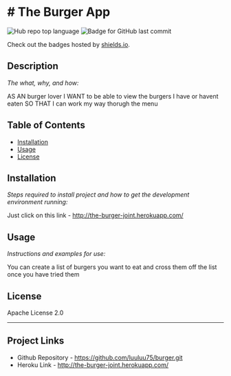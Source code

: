 # # The Burger App
  ![Hub repo top language](https://img.shields.io/github/languages/top/luuluu75/burger?style=flat&logo=appveyor) ![Badge for GitHub last commit](https://img.shields.io/github/last-commit/luuluu75/burger?style=flat&logo=appveyor)
   
   Check out the badges hosted by [shields.io](https://shields.io/).
   
   
   ## Description 
   
   *The what, why, and how:* 
   
   AS AN burger lover
   I WANT to be able to view the burgers I have or havent eaten
   SO THAT I can work my way thorugh the menu
   

   ## Table of Contents
   * [Installation](#installation)
   * [Usage](#usage)
   * [License](#license)
   
   ## Installation
   
   *Steps required to install project and how to get the development environment running:*
   
   Just click on this link - http://the-burger-joint.herokuapp.com/
   
   ## Usage 
   
   *Instructions and examples for use:*
   
   You can create a list of burgers you want to eat and cross them off the list once you have tried them
   
   ## License
   
   Apache License 2.0
   
   ---
   
   ## Project Links

   * Github Repository - https://github.com/luuluu75/burger.git
   * Heroku Link -  http://the-burger-joint.herokuapp.com/
